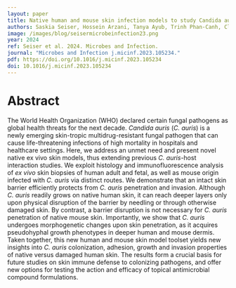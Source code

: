 ```yaml
---
layout: paper
title: Native human and mouse skin infection models to study Candida auris-host interactions
authors: Saskia Seiser, Hossein Arzani, Tanya Ayub, Trinh Phan-Canh, Clement Staud, Christof Worda, Karl Kuchler, Adelheid Elbe-Bürger 
image: /images/blog/seisermicrobeinfection23.png
year: 2024
ref: Seiser et al. 2024. Microbes and Infection.
journal: "Microbes and Infection j.micinf.2023.105234."
pdf: https://doi.org/10.1016/j.micinf.2023.105234
doi: 10.1016/j.micinf.2023.105234
---
```


# Abstract

The World Health Organization (WHO) declared certain fungal pathogens as global health threats for the next decade. *Candida auris* (*C. auris*) is a newly emerging skin-tropic multidrug-resistant fungal pathogen that can cause life-threatening infections of high mortality in hospitals and healthcare settings. Here, we address an unmet need and present novel native ex vivo skin models, thus extending previous *C. auris*-host interaction studies. We exploit histology and immunofluorescence analysis of *ex vivo* skin biopsies of human adult and fetal, as well as mouse origin infected with *C. auris* via distinct routes. We demonstrate that an intact skin barrier efficiently protects from *C. auris* penetration and invasion. Although *C. auris* readily grows on native human skin, it can reach deeper layers only upon physical disruption of the barrier by needling or through otherwise damaged skin. By contrast, a barrier disruption is not necessary for *C. auris* penetration of native mouse skin. Importantly, we show that *C. auris* undergoes morphogenetic changes upon skin penetration, as it acquires pseudohyphal growth phenotypes in deeper human and mouse dermis. Taken together, this new human and mouse skin model toolset yields new insights into *C. auris* colonization, adhesion, growth and invasion properties of native versus damaged human skin. The results form a crucial basis for future studies on skin immune defense to colonizing pathogens, and offer new options for testing the action and efficacy of topical antimicrobial compound formulations.
